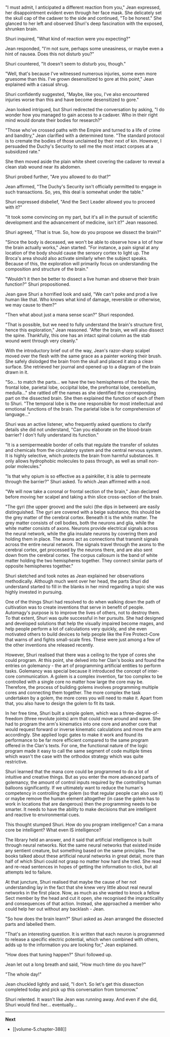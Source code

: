 
"I must admit, I anticipated a different reaction from you," Jean expressed, her disappointment evident even through her face mask. She delicately set the skull cap of the cadaver to the side and continued, "To be honest." She glanced to her left and observed Shuri's deep fascination with the exposed, shrunken brain.

Shuri inquired, "What kind of reaction were you expecting?"

Jean responded, "I'm not sure, perhaps some uneasiness, or maybe even a hint of nausea. Does this not disturb you?"

Shuri countered, "It doesn't seem to disturb you, though."

"Well, that's because I've witnessed numerous injuries, some even more gruesome than this. I've grown desensitized to gore at this point," Jean explained with a casual shrug.

Shuri confidently suggested, "Maybe, like you, I've also encountered injuries worse than this and have become desensitized to gore."

Jean looked intrigued, but Shuri redirected the conversation by asking, "I do wonder how you managed to gain access to a cadaver. Who in their right mind would donate their bodies for research?"

"Those who've crossed paths with the Empire and turned to a life of crime and banditry," Jean clarified with a determined tone. "The standard protocol is to cremate the bodies of those unclaimed by their next of kin. However, I persuaded the Duchy's Security to sell me the most intact corpses at a subsidized rate."

She then moved aside the plain white sheet covering the cadaver to reveal a clean stab wound near its abdomen.

Shuri probed further, "Are you allowed to do that?"

Jean affirmed, "The Duchy's Security isn't officially permitted to engage in such transactions. So, yes, this deal is somewhat under the table."

Shuri expressed disbelief, "And the Sect Leader allowed you to proceed with it?"

"It took some convincing on my part, but it's all in the pursuit of scientific development and the advancement of medicine, isn't it?" Jean reasoned.

Shuri agreed, "That is true. So, how do you propose we dissect the brain?"

"Since the body is deceased, we won't be able to observe how a lot of how the brain actually works," Jean started. "For instance, a pain signal at any location of the body should cause the sensory cortex to light up. The Broca's area should also activate similarly when the subject speaks. Because of this, the exploration will primarily focus on understanding the composition and structure of the brain."

"Wouldn't it then be better to dissect a live human and observe their brain function?" Shuri propositioned.

Jean gave Shuri a horrified look and said, "We can't poke and prod a live human like that. Who knows what kind of damage, reversible or otherwise, we may cause to them?"

"Then what about just a mana sense scan?" Shuri responded.

"That is possible, but we need to fully understand the brain's structure first, hence this exploration," Jean reasoned. "After the brain, we will also dissect the spine. Thankfully, this one has an intact spinal column as the stab wound went through very cleanly."

With the introductory brief out of the way, Jean's razor-sharp scalpel moved over the flesh with the same grace as a painter working their brush. She safely dislodged the brain from the skull and placed it atop a clean surface. She retrieved her journal and opened up to a diagram of the brain drawn in it.

"So... to match the parts... we have the two hemispheres of the brain, the frontal lobe, parietal lobe, occipital lobe, the prefrontal lobe, cerebellum, medulla..." she rattled off the names as she identified the corresponding part on the dissected brain. She then explained the function of each of them to Shuri. "The temporal lobe is the one responsible for most intellectual and emotional functions of the brain. The parietal lobe is for comprehension of language..."

Shuri was an active listener, who frequently asked questions to clarify details she did not understand, "Can you elaborate on the blood-brain barrier? I don't fully understand its function."

"It is a semipermeable border of cells that regulate the transfer of solutes and chemicals from the circulatory system and the central nervous system. It is highly selective, which protects the brain from harmful substances. It only allows hydrophobic molecules to pass through, as well as small non-polar molecules."

"Is that why opium is so effective as a painkiller, it is able to permeate through the barrier?" Shuri asked. To which Jean affirmed with a nod.

"We will now take a coronal or frontal section of the brain," Jean declared before moving her scalpel and taking a thin slice cross-section of the brain.

"The gyri (the upper groove) and the sulci (the dips in between) are easily distinguished. The gyri are covered with a beige substance, this should be the grey matter of the cerebral cortex. Beneath it is the white matter. The grey matter consists of cell bodies, both the neurons and glia, while the white matter consists of axons. Neurons provide electrical signals across the neural network, while the glia insulate neurons by covering them and holding them in place. The axons act as connections that transmit signals across the entire neural network. The signals travel through the axons to the cerebral cortex, get processed by the neurons there, and are also sent down from the cerebral cortex. The corpus callosum is the band of white matter holding the two hemispheres together. They connect similar parts of opposite hemispheres together."

Shuri sketched and took notes as Jean explained her observations methodically. Although much went over her head, the parts Shuri did understand started to fill in the blanks in her mind regarding a topic she was highly invested in pursuing.

One of the things Shuri had resolved to do when walking down the path of cultivation was to create inventions that serve in benefit of people. Automagy's purpose is to improve the lives of others, not to destroy them. To that extent, Shuri was quite successful in her pursuits. She had designed and developed solutions that help the visually impaired become mages, and help people perform a lot of calculations very quickly, and she even motivated others to build devices to help people like the Fire Protect-Core that warns of and fights small-scale fires. These were just among a few of the other inventions she released recently.

However, Shuri realised that there was a ceiling to the type of cores she could program. At this point, she delved into her Clan's books and found the entries on golemancy - the art of programming artificial entities to perform tasks. Golemancy was special because it introduced the concept of inter-core communication. A golem is a complex invention, far too complex to be controlled with a single core no matter how large the core may be. Therefore, the process of building golems involves programming multiple cores and connecting them together. The more complex the task undertaken by a golem, the more cores you will need to make it. Apart from that, you also have to design the golem to fit its task.

In her free time, Shuri built a simple golem, which was a three-degree-of-freedom (three revolute joints) arm that could move around and wave. She had to program the arm's kinematics into one core and another core that would request forward or inverse kinematic calculations and move the arm accordingly. She applied logic gates to make it work and found its performance to be far more efficient compared to the same program offered in the Clan's texts. For one, the functional nature of the logic program made it easy to call the same segment of code multiple times which wasn't the case with the orthodox strategy which was quite restrictive.

Shuri learned that the mana core could be programmed to do a lot of intuitive and creative things. But as you enter the more advanced parts of golemancy, the amount of control inputs required by the controlling human balloons significantly. If we ultimately want to reduce the human's competency in controlling the golem (so that regular people can also use it) or maybe remove the human element altogether (in case the golem has to work in locations that are dangerous) then the programming needs to be smarter. It needs to have the ability to make decisions that are intelligent and reactive to environmental cues.

This thought stumped Shuri. How do you program intelligence? Can a mana core be intelligent? What even IS intelligence?

The library held an answer, and it said that artificial intelligence is built through neural networks. Not the same neural networks that existed inside any sentient creature, but something based on the same principles. The books talked about these artificial neural networks in great detail, more than half of which Shuri could not grasp no matter how hard she tried. She read and re-read sentences in hopes of getting the information to click, but all attempts led to failure.

At that juncture, Shuri realised that maybe the cause of her not understanding lay in the fact that she knew very little about real neural networks in the first place. Now, as much as she wanted to knock a fellow Sect member by the head and cut it open, she recognised the impracticality and consequences of that action. Instead, she approached a member who could help her out without any backlash - Jean.

"So how does the brain learn?" Shuri asked as Jean arranged the dissected parts and labelled them.

"That's an interesting question. It is written that each neuron is programmed to release a specific electric potential, which when combined with others, adds up to the information you are looking for," Jean explained.

"How does that tuning happen?" Shuri followed up.

Jean let out a long breath and said, "How much time do you have?"

"The whole day!"

Jean chuckled lightly and said, "I don't. So let's get this dissection completed today and pick up this conversation from tomorrow."

Shuri relented. It wasn't like Jean was running away. And even if she did, Shuri would find her... eventually...

____

**Next**
* [[volume-5.chapter-388]]